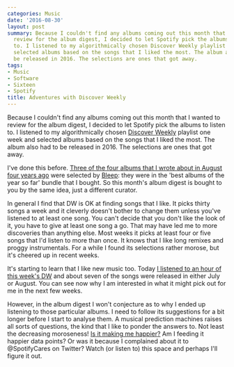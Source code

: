 ```yaml
---
categories: Music
date: '2016-08-30'
layout: post
summary: Because I couldn't find any albums coming out this month that I wanted to
  review for the album digest, I decided to let Spotify pick the albums to listen
  to. I listened to my algorithmically chosen Discover Weekly playlist one week and
  selected albums based on the songs that I liked the most. The album also had to
  be released in 2016. The selections are ones that got away.
tags:
- Music
- Software
- Sixteen
- Spotify
title: Adventures with Discover Weekly
---
```


Because I couldn't find any albums coming out this month that I wanted to review for the album digest, I decided to let Spotify pick the albums to listen to. I listened to my algorithmically chosen [Discover Weekly](https://techcrunch.com/2015/07/20/why-browse-when-you-can-play/) playlist one week and selected albums based on the songs that I liked the most. The album also had to be released in 2016. The selections are ones that got away.

I've done this before. [Three of the four albums that I wrote about in August four years ago](/album-digest-august-2012/) were selected by [Bleep](https://bleep.com): they were in the 'best albums of the year so far' bundle that I bought. So this month's album digest is bought to you by the same idea, just a different curator.

In general I find that DW is OK at finding songs that I like. It picks thirty songs a week and it cleverly doesn't bother to change them unless you've listened to at least one song. You can't decide that you don't like the look of it, you have to give at least one song a go. That may have led me to more discoveries than anything else. Most weeks it picks at least four or five songs that I'd listen to more than once. It knows that I like long remixes and proggy instrumentals. For a while I found its selections rather morose, but it's cheered up in recent weeks.

It's starting to learn that I like new music too. Today [I listened to an hour of this week's DW](https://open.spotify.com/user/spotifydiscover/playlist/2RCUVNJOvLOhcWenkt0ECQ?gtm=1) and about seven of the songs were released in either July or August. You can see now why I am interested in what it might pick out for me in the next few weeks.

However, in the album digest I won't conjecture as to why I ended up listening to those particular albums. I need to follow its suggestions for a bit longer before I start to analyse them. A musical prediction machines raises all sorts of questions, the kind that I like to ponder the answers to. Not least the decreasing moroseness! [Is it making me happier?](http://talkingpointsmemo.com/theslice/how-internet-algorithms-can-help-us-be-better-humans) Am I feeding it happier data points? Or was it because I complained about it to @SpotifyCares on Twitter? Watch (or listen to) this space and perhaps I'll figure it out.